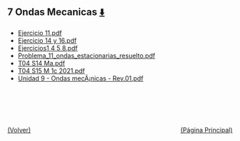 
<html>
<body>
<h2>7 Ondas Mecanicas <a href="https://downgit.github.io/#/home?url=https://github.com/Apuntes-FIUBA/Apuntes-Electronica/tree/main/82 - Física/8201 - Fisica I/Clase en Linea/7 Ondas Mecanicas" style="font-size:20px">  ⬇️ </a></h2>
<ul>
    <li><a href="Ejercicio 11.pdf">Ejercicio 11.pdf</a></li>
    <li><a href="Ejercicio 14 y 16.pdf">Ejercicio 14 y 16.pdf</a></li>
    <li><a href="Ejercicios1 4 5 8.pdf">Ejercicios1 4 5 8.pdf</a></li>
    <li><a href="Problema_11_ondas_estacionarias_resuelto.pdf">Problema_11_ondas_estacionarias_resuelto.pdf</a></li>
    <li><a href="T04 S14 Ma.pdf">T04 S14 Ma.pdf</a></li>
    <li><a href="T04 S15 M 1c 2021.pdf">T04 S15 M 1c 2021.pdf</a></li>
    <li><a href="Unidad 9 - Ondas mecÃ¡nicas - Rev.01.pdf">Unidad 9 - Ondas mecÃ¡nicas - Rev.01.pdf</a></li>
</ul>
</body>
</html>





<br><br><br><br><br><a href="../" style="float: left">(Volver)</a> <a href="https://apuntes-fiuba.github.io/Apuntes-Electronica" style="float: right">(Página Principal)</a>

